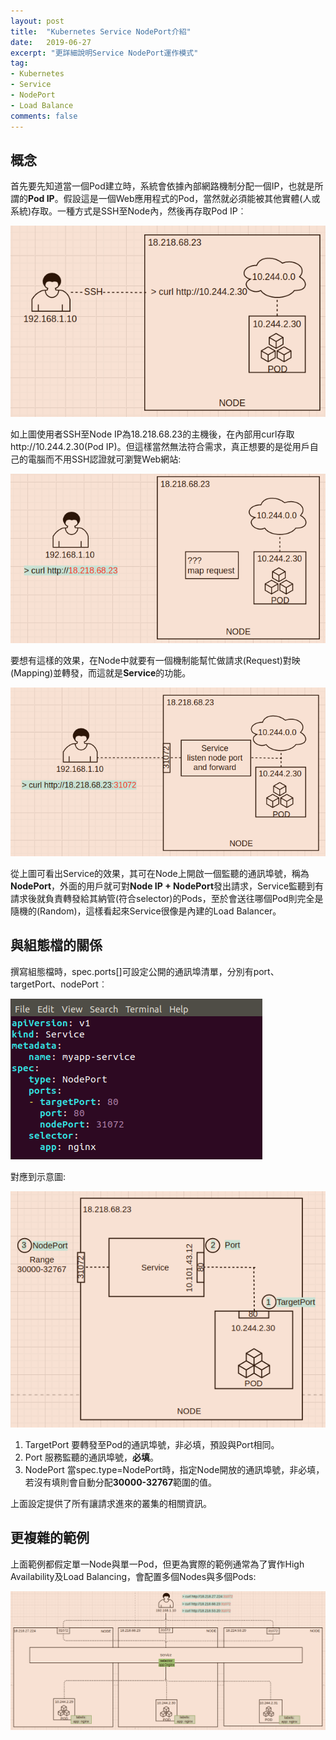 ```yaml
---
layout: post
title:  "Kubernetes Service NodePort介紹"
date:   2019-06-27
excerpt: "更詳細說明Service NodePort運作模式"
tag:
- Kubernetes 
- Service  
- NodePort 
- Load Balance  
comments: false
---  
```

## 概念

首先要先知道當一個Pod建立時，系統會依據內部網路機制分配一個IP，也就是所謂的**Pod IP**。假設這是一個Web應用程式的Pod，當然就必須能被其他實體(人或系統)存取。一種方式是SSH至Node內，然後再存取Pod IP︰   

![Access By SSH](https://github.com/kisekitw/kisekitw.github.io/blob/master/assets/img/1080627/accessbyssh.png?raw=true)   

如上圖使用者SSH至Node IP為18.218.68.23的主機後，在內部用curl存取http://10.244.2.30(Pod IP)。但這樣當然無法符合需求，真正想要的是從用戶自己的電腦而不用SSH認證就可瀏覽Web網站:   

![Access No SSH](https://github.com/kisekitw/kisekitw.github.io/blob/master/assets/img/1080627/accessnossh.png?raw=true)   

要想有這樣的效果，在Node中就要有一個機制能幫忙做請求(Request)對映(Mapping)並轉發，而這就是**Service**的功能。   

![Access By NodePort](https://github.com/kisekitw/kisekitw.github.io/blob/master/assets/img/1080627/accessbynodeport.png?raw=true)   

從上圖可看出Service的效果，其可在Node上開啟一個監聽的通訊埠號，稱為**NodePort**，外面的用戶就可對**Node IP + NodePort**發出請求，Service監聽到有請求後就負責轉發給其納管(符合selector)的Pods，至於會送往哪個Pod則完全是隨機的(Random)，這樣看起來Service很像是內建的Load Balancer。   

## 與組態檔的關係  
撰寫組態檔時，spec.ports[]可設定公開的通訊埠清單，分別有port、targetPort、nodePort︰   

![Simple Service Config](https://github.com/kisekitw/kisekitw.github.io/blob/master/assets/img/1080627/simpleserviceconfig.png?raw=true)   

對應到示意圖:   

![Simple Service](https://github.com/kisekitw/kisekitw.github.io/blob/master/assets/img/1080627/simpleservice.png?raw=true)   

1. TargetPort 
   要轉發至Pod的通訊埠號，非必填，預設與Port相同。
2. Port 
   服務監聽的通訊埠號，**必填**。
3. NodePort 
   當spec.type=NodePort時，指定Node開放的通訊埠號，非必填，若沒有填則會自動分配**30000-32767**範圍的值。  

上面設定提供了所有讓請求進來的叢集的相關資訊。  

## 更複雜的範例  
上面範例都假定單一Node與單一Pod，但更為實際的範例通常為了實作High Availability及Load Balancing，會配置多個Nodes與多個Pods:   

![Complex Service](https://github.com/kisekitw/kisekitw.github.io/blob/master/assets/img/1080627/complexservice.png?raw=true)   


